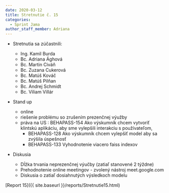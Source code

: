 ```yaml
---
date: 2020-03-12
title: Stretnutie č. 15
categories:
  - Sprint Jama
author_staff_member: Adriana
---
```

- Stretnutia sa zúčastnili:
    - Ing. Kamil Burda
    - Bc. Adriana Ághová
    - Bc. Martin Civáň
    - Bc. Zuzana Cukerová
    - Bc. Matúš Kováč
    - Bc. Matúš Pilňan
    - Bc. Andrej Schmidt
    - Bc. Viliam Villár
- Stand up
    - online
    - riešenie problému so zrušením prezenčnej výužby
    - práva na US : BEHAPASS-154 Ako výskumník chcem vytvoriť klintskú aplikáciu, aby sme vylepšili interakciu s používateľom,
        - BEHAPASS-128 Ako výskumník chcem vylepšiť model aby sa zvýšila úspešnosť
        - BEHAPASS-133 Vyhodnotenie viacero faiss indexov
            
- Diskusia 
    - Dĺžka trvania neprezenčnej výučby (zatiaľ stanovené 2 týždne)
    - Prehodnotenie online meetingov - zvolený nástroj meet.google.com
    - Diskusia o zatiaľ dosiahnutých výsledkoch modelu
        
[Report 15]({{ site.baseurl }}/reports/Stretnutie15.html)

